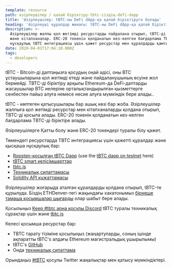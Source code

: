 ```yaml
---
template: resource
path: әзірлеушілер / қалай біріктіру-tbtc-сіздің-defi-dapp
title: 'Әзірлеушілер: tBTC-ны DeFi dApp-қа қалай біріктіруге болады'
heading: 'Әзірлеуші құралдар жинағы: tBTC-ны DeFi dApp-қа қалай біріктіруге болады'
description: >-
  Әзірлеушілер жалпы қол жетімді ресурстарды пайдалана отырып, tBTC-ді dApp-қа біріктіре алады
  және кітапханалар. ERC-20 токенін қолданатын кез-келген бағдарлама TBTC-ді біріктіре алады. Бұл
  нұсқаулық tBTC интеграциясы үшін қажет ресурстар мен құралдарды қамтиды.
date: 2020-04-01T17:04:10.000Z
tags:
  - developers
---
```

tBTC - Bitcoin-ді даптаңызға қосудың оңай әдісі, оны BTC ұстаушыларына қол жетімді етеді және пайдаланушының өсуіне жол бермейді. TBTC-ді біріктіру арқылы Ethereum-да DeFi-даптарды жасаушылар BTC иелеріне орталықтандырылған қызметтерге сенбестен пайыз алуға немесе несие алуға мүмкіндік бере алады..

tBTC - көптеген қатысушылары бар ашық көзі бар жоба. Әзірлеушілер жалпыға қол жетімді ресурстар мен кітапханаларды қолдана отырып, TBTC-ді қосыла алады. ERC-20 токенін қолданатын кез-келген бағдарлама TBTC-ді біріктіре алады.

Әзірлеушілерге Қатты болу және ERC-20 токендері туралы білу қажет.

Төмендегі ресурстарда TBTC интеграциясы үшін қажетті құралдар және қысқаша нұсқаулық бар:

- [Ropsten-қосылған tBTC Dapp](https://github.com/keep-network/tbtc-dapp) (use the [tBTC dapp on testnet](https://dapp.test.tbtc.network/) here)
- [tBTC smart келісімшарттар](https://github.com/keep-network/tbtc)
- [tbtc.js](https://github.com/keep-network/tbtc.js)
- [Техникалық сипаттамасы](http://docs.keep.network/tbtc/)
- [Solidity API құжаттамасы](http://docs.keep.network/tbtc/solidity/)

Әзірлеушілер жоғарыда аталған құралдарды қолдана отырып, tBTC-те құрылуда. Біздің ETHDenver-тегі жақындағы хакатонымыз [бірнеше тамаша қосымшалар шығарды](https://blog.keep.network/bitcoin-earn-wins-ethdenver-tbtc-hackathon-prize-5233ce805468) олар шабыт бере алады.

Қосылыңыз [Keep #tbtc арна қосулы Discord]( https://chat.tbtc.network) tBTC туралы техникалық сұрақтар үшін және [tbtc.js](https://tbtc.network/news/2020-02-14-announcing-tbtc-js)

Келесі қосымша ресурстар бар:

- TBTC тарату тізіміне қосылыңыз (жаңартуларды, соның ішінде ақпаратты tBTC&#39;s алдағы Ethereum магистральдық ұшырылымы)
- tBTC&#39;s [GitHub](https://github.com/keep-network/tbtc)
- Онда [техникалық сипаттама](http://docs.keep.network/tbtc/index.pdf)

Орындаңыз [#tBTC](https://twitter.com/hashtag/tBTC) қосулы Twitter жаңалықтар мен
қатысу мүмкіндіктері.

